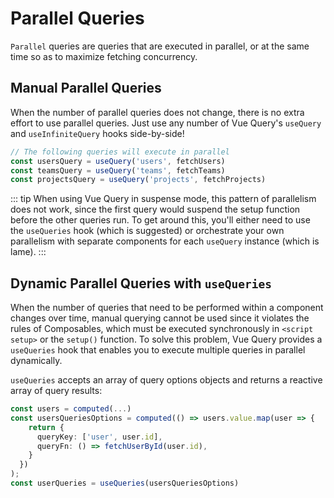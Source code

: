 # Parallel Queries

`Parallel` queries are queries that are executed in parallel, or at the same time so as to maximize fetching concurrency.

## Manual Parallel Queries

When the number of parallel queries does not change, there is no extra effort to use parallel queries. Just use any number of Vue Query's `useQuery` and `useInfiniteQuery` hooks side-by-side!

```ts
// The following queries will execute in parallel
const usersQuery = useQuery('users', fetchUsers)
const teamsQuery = useQuery('teams', fetchTeams)
const projectsQuery = useQuery('projects', fetchProjects)
```

::: tip
When using Vue Query in suspense mode, this pattern of parallelism does not work, since the first query would suspend the setup function before the other queries run. To get around this, you'll either need to use the `useQueries` hook (which is suggested) or orchestrate your own parallelism with separate components for each `useQuery` instance (which is lame).
:::


## Dynamic Parallel Queries with `useQueries`

When the number of queries that need to be performed within a component changes over time, manual querying cannot be used since it violates the rules of Composables, which must be executed synchronously in `<script setup>` or the `setup()` function. To solve this problem, Vue Query provides a `useQueries` hook that enables you to execute multiple queries in parallel dynamically.

`useQueries` accepts an array of query options objects and returns a reactive array of query results:

```ts
const users = computed(...)
const usersQueriesOptions = computed(() => users.value.map(user => {
    return {
      queryKey: ['user', user.id],
      queryFn: () => fetchUserById(user.id),
    }
  })
);
const userQueries = useQueries(usersQueriesOptions)

```